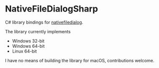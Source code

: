 # NativeFileDialogSharp

C# library bindings for [nativefiledialog](https://github.com/mlabbe/nativefiledialog). 

The library currently implements

- Windows 32-bit
- Windows 64-bit
- Linux 64-bit

I have no means of building the library for macOS, contributions welcome.
